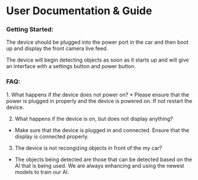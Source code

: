 <h1>User Documentation & Guide</h1>

<h3>Getting Started:</h3>
The device should be plugged into the power port in the car and then boot up and display the front camera live feed.

The device will begin detecting objects as soon as it starts up and will give an interface with a settings button and power button. 

<h3>FAQ:</h3>
1. What happens if the device does not power on?
* Please ensure that the power is plugged in properly and the device is powered on. If not restart the device.

2. What happens if the device is on, but does not display anything?
* Make sure that the device is plugged in and connected. Ensure that the display is connected properly.

3. The device is not recongizing objects in front of the my car?
* The objects being detected are those that can be detected based on the AI that is being used. We are always enhancing and using the newest models to train our AI. 
